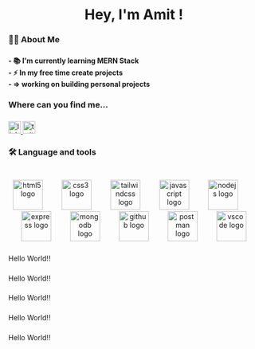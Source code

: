  <h1 align="center">Hey, I'm Amit !</h1>

###

<h3 align="left">👩‍💻  About Me</h3>

###

<h4 align="left">- 📚 I'm currently learning  MERN Stack<br>- ⚡ In my free time create projects<br>-  =>     working on building personal projects</h4>

###

<div align="left">
</div>

###

<h3 align="left">Where can you find me...</h3>

###

<div align="left">
  <a href="https://www.linkedin.com/in/amit-kumar-pallai-61a86025a" target="_blank">
    <img src="https://img.shields.io/static/v1?message=LinkedIn&logo=linkedin&label=&color=0077B5&logoColor=white&labelColor=&style=flat" height="25" alt="linkedin logo"  />
  </a>
  <a href="https://x.com/amit_pallai" target="_blank">
    <img src="https://img.shields.io/static/v1?message=Twitter&logo=twitter&label=&color=1DA1F2&logoColor=white&labelColor=&style=flat" height="25" alt="twitter logo"  />
  </a>
</div>

###

<h3 align="left">🛠 Language and tools</h3>

###

<br clear="both">

<div align="center">
  <img src="https://skillicons.dev/icons?i=html" height="60" alt="html5 logo"  />
  <img width="30" />
  <img src="https://skillicons.dev/icons?i=css" height="60" alt="css3 logo"  />
  <img width="30" />
  <img src="https://skillicons.dev/icons?i=tailwind" height="60" alt="tailwindcss logo"  />
  <img width="30" />
  <img src="https://skillicons.dev/icons?i=js" height="60" alt="javascript logo"  />
  <img width="30" />
  <img src="https://skillicons.dev/icons?i=nodejs" height="60" alt="nodejs logo"  />
  <img width="30" />
  <img src="https://skillicons.dev/icons?i=express" height="60" alt="express logo"  />
  <img width="30" />
  <img src="https://skillicons.dev/icons?i=mongodb" height="60" alt="mongodb logo"  />
  <img width="30" />
  <img src="https://skillicons.dev/icons?i=github" height="60" alt="github logo"  />
  <img width="30" />
  <img src="https://skillicons.dev/icons?i=postman" height="60" alt="postman logo"  />
  <img width="30" />
  <img src="https://skillicons.dev/icons?i=vscode" height="60" alt="vscode logo"  />
</div>

###

<p align="left">Hello World!!</p>

###

<p align="left">Hello World!!</p>

###

<p align="left">Hello World!!</p>

###

<p align="left">Hello World!!</p>

###

<p align="left">Hello World!!</p>

###
